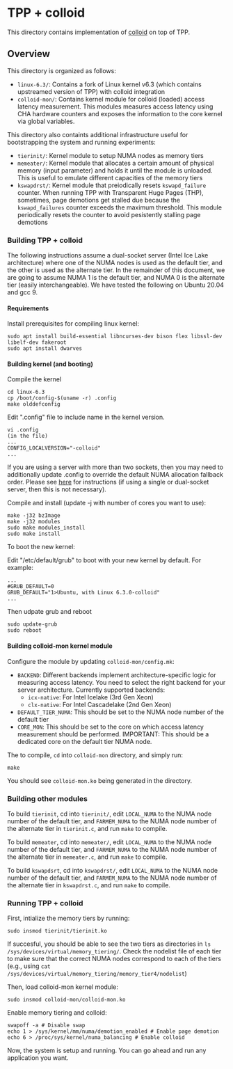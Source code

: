 # TPP + colloid

This directory contains implementation of [colloid](https://github.com/webglider/colloid/) on top of TPP.

## Overview

This directory is organized as follows:
* `linux-6.3/`: Contains a fork of Linux kernel v6.3 (which contains upstreamed version of TPP) with colloid integration
* `colloid-mon/`: Contains kernel module for colloid (loaded) access latency measurement. This modules measures access latency using CHA hardware counters and exposes the information to the core kernel via global variables.


This directory also containts additional infrastructure useful for bootstrapping the system and running experiments:
* `tierinit/`: Kernel module to setup NUMA nodes as memory tiers
* `memeater/`: Kernel module that allocates a certain amount of physical memory (input parameter) and holds it until the module is unloaded. This is useful to emulate different capacities of the memory tiers
* `kswapdrst/`: Kernel module that preiodically resets `kswapd_failure` counter. When running TPP with Transparent Huge Pages (THP), sometimes, page demotions get stalled due because the `kswapd_failures` counter exceeds the maximum threshold. This module periodically resets the counter to avoid pesistently stalling page demotions

### Building TPP + colloid

The following instructions assume a dual-socket server (Intel Ice Lake architecture) where one of the NUMA nodes is used as the default tier, and the other is used as the alternate tier. In the remainder of this document, we are going to assume NUMA 1 is the default tier, and NUMA 0 is the alternate tier (easily interchangeable). We have tested the following on Ubuntu 20.04 and gcc 9.

#### Requirements

Install prerequisites for compiling linux kernel:

```
sudo apt install build-essential libncurses-dev bison flex libssl-dev libelf-dev fakeroot
sudo apt install dwarves
```

#### Building kernel (and booting)

Compile the kernel

```
cd linux-6.3
cp /boot/config-$(uname -r) .config
make olddefconfig
```

Edit ".config" file to include name in the kernel version.

```
vi .config
(in the file)
...
CONFIG_LOCALVERSION="-colloid"
...
```

If you are using a server with more than two sockets, then you may need to additionally update .config to override the default NUMA allocation fallback order. Please see [here](fallback.md) for instructions (if using a single or dual-socket server, then this is not necessary).

Compile and install (update -j with number of cores you want to use):

```
make -j32 bzImage
make -j32 modules
sudo make modules_install
sudo make install
```

To boot the new kernel:

Edit "/etc/default/grub" to boot with your new kernel by default. For example:

```
...
#GRUB_DEFAULT=0 
GRUB_DEFAULT="1>Ubuntu, with Linux 6.3.0-colloid"
...
```

Then udpate grub and reboot

```
sudo update-grub
sudo reboot
```

#### Building colloid-mon kernel module

Configure the module by updating `colloid-mon/config.mk`:
* `BACKEND`: Different backends implement architecture-specific logic for measuring access latency. You need to select the right backend for your server architecture. Currently supported backends:
  * `icx-native`: For Intel Icelake (3rd Gen Xeon)
  * `clx-native`: For Intel Cascadelake (2nd Gen Xeon)
* `DEFAULT_TIER_NUMA`: This should be set to the NUMA node number of the default tier
* `CORE_MON`: This should be set to the core on which access latency measurement should be performed. IMPORTANT: This should be a dedicated core on the default tier NUMA node.

The to compile, `cd` into `colloid-mon` directory, and simply run:

```
make
```

You should see `colloid-mon.ko` being generated in the directory.

### Building other modules

To build `tierinit`, cd into `tierinit/`, edit `LOCAL_NUMA` to the NUMA node number of the default tier, and `FARMEM_NUMA` to the NUMA node number of the alternate tier in `tierinit.c`, and run `make` to compile.

To build `memeater`, cd into `memeater/`, edit `LOCAL_NUMA` to the NUMA node number of the default tier, and `FARMEM_NUMA` to the NUMA node number of the alternate tier in `memeater.c`, and run `make` to compile.

To build `kswapdsrt`, cd into `kswapdrst/`, edit `LOCAL_NUMA` to the NUMA node number of the default tier, and `FARMEM_NUMA` to the NUMA node number of the alternate tier in `kswapdrst.c`, and run `make` to compile.

### Running TPP + colloid

First, intialize the memory tiers by running:

```
sudo insmod tierinit/tierinit.ko
```

If succesful, you should be able to see the two tiers as directories in `ls /sys/devices/virtual/memory_tiering/`. Check the nodelist file of each tier to make sure that the correct NUMA nodes correspond to each of the tiers (e.g., using `cat /sys/devices/virtual/memory_tiering/memory_tier4/nodelist`)

Then, load colloid-mon kernel module:

```
sudo insmod colloid-mon/colloid-mon.ko
```

Enable memory tiering and colloid:

```
swapoff -a # Disable swap
echo 1 > /sys/kernel/mm/numa/demotion_enabled # Enable page demotion
echo 6 > /proc/sys/kernel/numa_balancing # Enable colloid
```

Now, the system is setup and running. You can go ahead and run any application you want.




